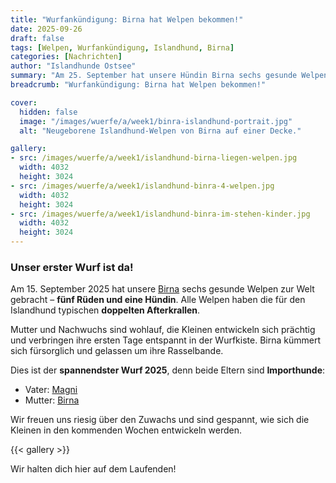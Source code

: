 ```yaml
---
title: "Wurfankündigung: Birna hat Welpen bekommen!"
date: 2025-09-26
draft: false
tags: [Welpen, Wurfankündigung, Islandhund, Birna]
categories: [Nachrichten]
author: "Islandhunde Ostsee"
summary: "Am 25. September hat unsere Hündin Birna sechs gesunde Welpen zur Welt gebracht - fünf Rüden und eine Hündin."
breadcrumb: "Wurfankündigung: Birna hat Welpen bekommen!"

cover:
  hidden: false
  image: "/images/wuerfe/a/week1/binra-islandhund-portrait.jpg"
  alt: "Neugeborene Islandhund-Welpen von Birna auf einer Decke."

gallery:
- src: /images/wuerfe/a/week1/islandhund-birna-liegen-welpen.jpg
  width: 4032
  height: 3024
- src: /images/wuerfe/a/week1/islandhund-binra-4-welpen.jpg
  width: 4032
  height: 3024
- src: /images/wuerfe/a/week1/islandhund-binra-im-stehen-kinder.jpg
  width: 4032
  height: 3024
---
```


### Unser erster Wurf ist da!
Am 15. September 2025 hat unsere [Birna](/zuchthunde/snjobirta/) sechs gesunde Welpen zur Welt gebracht – **fünf Rüden und eine Hündin**. Alle Welpen haben die für den Islandhund typischen **doppelten Afterkrallen**.

Mutter und Nachwuchs sind wohlauf, die Kleinen entwickeln sich prächtig und verbringen ihre ersten Tage entspannt in der Wurfkiste. Birna kümmert sich fürsorglich und gelassen um ihre Rasselbande.

Dies ist der **spannendster Wurf 2025**, denn beide Eltern sind **Importhunde**:
- Vater: [Magni](/zuchthunde/magni/)
- Mutter: [Birna](/zuchthunde/snjobirta/)

Wir freuen uns riesig über den Zuwachs und sind gespannt, wie sich die Kleinen in den kommenden Wochen entwickeln werden.

{{< gallery >}}

Wir halten dich hier auf dem Laufenden!